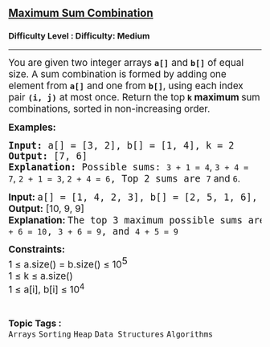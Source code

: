 <h2><a href="https://www.geeksforgeeks.org/problems/maximum-sum-combination/1">Maximum Sum Combination</a></h2><h3>Difficulty Level : Difficulty: Medium</h3><hr><div class="problems_problem_content__Xm_eO" bis_skin_checked="1"><p data-start="85" data-end="303"><span style="font-size: 14pt;">You are given two integer arrays <strong><code data-start="143" data-end="148">a[]</code></strong> and <strong><code data-start="153" data-end="158">b[]</code></strong> of equal size. A sum combination is formed by adding one element from <strong><code data-start="233" data-end="238">a[]</code></strong> and one from <strong><code data-start="252" data-end="257">b[]</code></strong>, using each index pair <strong><code data-start="281" data-end="289">(i, j)</code></strong> at most once. Return the top<strong data-start="316" data-end="352"> <code data-start="322" data-end="325">k</code> maximum </strong>sum combinations, sorted in non-increasing order.</span></p>
<p><span style="font-size: 14pt;"><strong>Examples:</strong></span></p>
<pre><span style="font-size: 14pt;"><strong style="font-size: 14pt;">Input: </strong><span style="font-size: 14pt;">a[] = [3, 2], b[] = [1, 4], k = 2</span><strong style="font-size: 14pt;"><br>Output: </strong><span style="font-size: 14pt;">[7, 6]</span><strong style="font-size: 14pt;"><br>Explanation: </strong><span style="font-size: 14pt;">Possible sums: <code data-start="522" data-end="529">3 + 1 = 4</code><span style="font-family: -apple-system, BlinkMacSystemFont, 'Segoe UI', Roboto, Oxygen, Ubuntu, Cantarell, 'Open Sans', 'Helvetica Neue', sans-serif;">, </span><code data-start="531" data-end="538">3 + 4 = 7</code><span style="font-family: -apple-system, BlinkMacSystemFont, 'Segoe UI', Roboto, Oxygen, Ubuntu, Cantarell, 'Open Sans', 'Helvetica Neue', sans-serif;">, </span><code data-start="540" data-end="547">2 + 1 = 3</code><span style="font-family: -apple-system, BlinkMacSystemFont, 'Segoe UI', Roboto, Oxygen, Ubuntu, Cantarell, 'Open Sans', 'Helvetica Neue', sans-serif;">, </span><code data-start="549" data-end="556">2 + 4 = 6</code>, Top 2 sums are <code data-start="574" data-end="577">7</code><span style="font-family: -apple-system, BlinkMacSystemFont, 'Segoe UI', Roboto, Oxygen, Ubuntu, Cantarell, 'Open Sans', 'Helvetica Neue', sans-serif;"> and </span><code data-start="582" data-end="585" data-is-only-node="">6</code><span style="font-family: -apple-system, BlinkMacSystemFont, 'Segoe UI', Roboto, Oxygen, Ubuntu, Cantarell, 'Open Sans', 'Helvetica Neue', sans-serif;">.<br></span></span></span></pre>
<pre><strong><span style="font-size: 14pt;"><span style="font-family: -apple-system, BlinkMacSystemFont, 'Segoe UI', Roboto, Oxygen, Ubuntu, Cantarell, 'Open Sans', 'Helvetica Neue', sans-serif;">Input: </span></span></strong><span style="font-size: 14pt;">a[] = [1, 4, 2, 3], b[] = [2, 5, 1, 6], k = 3</span><strong><span style="font-size: 14pt;"><span style="font-family: -apple-system, BlinkMacSystemFont, 'Segoe UI', Roboto, Oxygen, Ubuntu, Cantarell, 'Open Sans', 'Helvetica Neue', sans-serif;"><br></span></span></strong><strong><span style="font-size: 14pt;"><span style="font-family: -apple-system, BlinkMacSystemFont, 'Segoe UI', Roboto, Oxygen, Ubuntu, Cantarell, 'Open Sans', 'Helvetica Neue', sans-serif;">Output:</span></span></strong><span style="font-size: 14pt;"><span style="font-family: -apple-system, BlinkMacSystemFont, 'Segoe UI', Roboto, Oxygen, Ubuntu, Cantarell, 'Open Sans', 'Helvetica Neue', sans-serif;"> [10, 9, 9]<br></span></span><span style="font-size: 14pt;"><span style="font-family: -apple-system, BlinkMacSystemFont, 'Segoe UI', Roboto, Oxygen, Ubuntu, Cantarell, 'Open Sans', 'Helvetica Neue', sans-serif;"><span style="font-family: -apple-system, BlinkMacSystemFont, Segoe UI, Roboto, Oxygen, Ubuntu, Cantarell, Open Sans, Helvetica Neue, sans-serif;"><span style="font-size: 18.6667px;"><strong>Explanation:</strong></span><span style="font-size: 14pt;"><strong>&nbsp;</strong></span></span></span></span><span style="font-size: 14pt;">The top 3 maximum possible sums are : <code data-start="67" data-end="79">4 + 6 = 10</code>, <code data-start="81" data-end="92">3 + 6 = 9</code>, and <code data-start="98" data-end="109">4 + 5 = 9</code><br></span></pre>
<p><strong><span style="font-size: 14pt;"><span style="font-size: 14pt;">Constraints:</span><br></span></strong><span style="font-size: 14pt;"><span style="font-size: 14pt;">1 ≤ a.size() = b.size() ≤ 10</span><sup style="font-size: 14pt;">5</sup><br><span style="font-size: 18.6667px;">1 ≤ k ≤ a.size()<br></span></span><span style="font-size: 14pt;">1 ≤ a[i], b[i] ≤ 10<sup>4</sup></span></p></div><br><p><span style=font-size:18px><strong>Topic Tags : </strong><br><code>Arrays</code>&nbsp;<code>Sorting</code>&nbsp;<code>Heap</code>&nbsp;<code>Data Structures</code>&nbsp;<code>Algorithms</code>&nbsp;